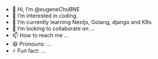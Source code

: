 - 👋 Hi, I’m @eugeneChuBNE
- 👀 I’m interested in coding
- 🌱 I’m currently learning Nextjs, Golang, django and K8s
- 💞️ I’m looking to collaborate on ...
- 📫 How to reach me ...
- 😄 Pronouns: ...
- ⚡ Fun fact: ...

<!---
eugeneChuBNE/eugeneChuBNE is a ✨ special ✨ repository because its `README.md` (this file) appears on your GitHub profile.
You can click the Preview link to take a look at your changes.
--->
